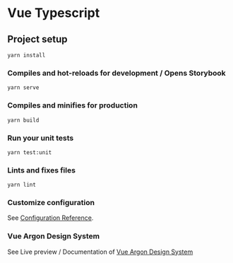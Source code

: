 # Vue Typescript

## Project setup

```
yarn install
```

### Compiles and hot-reloads for development / Opens Storybook

```
yarn serve
```

### Compiles and minifies for production

```
yarn build
```

### Run your unit tests

```
yarn test:unit
```

### Lints and fixes files

```
yarn lint
```

### Customize configuration

See [Configuration Reference](https://cli.vuejs.org/config/).

### Vue Argon Design System

See Live preview / Documentation of [Vue Argon Design System](https://www.creative-tim.com/product/vue-argon-design-system)
